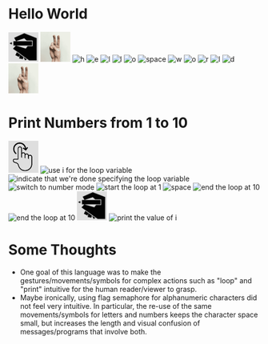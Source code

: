 # Hello World

<img title="print" src="gestures/print.png" width="60"/>
<img title="start string" src="gestures/string-delimiter.gif" width="60"/>
<img title="h" src="https://cdn.rawgit.com/oshoham/gestural-programming-language/master/gestures/s_h.svg" height="60"/>
<img title="e" src="https://cdn.rawgit.com/oshoham/gestural-programming-language/master/gestures/s_e.svg" height="60"/>
<img title="l" src="https://cdn.rawgit.com/oshoham/gestural-programming-language/master/gestures/s_l.svg" height="60"/>
<img title="l" src="https://cdn.rawgit.com/oshoham/gestural-programming-language/master/gestures/s_l.svg" height="60"/>
<img title="o" src="https://cdn.rawgit.com/oshoham/gestural-programming-language/master/gestures/s_o.svg" height="60">
<img title="space" src="https://cdn.rawgit.com/oshoham/gestural-programming-language/master/gestures/s_space.svg" height="60">
<img title="w" src="https://cdn.rawgit.com/oshoham/gestural-programming-language/master/gestures/s_w.svg" height="60"/>
<img title="o" src="https://cdn.rawgit.com/oshoham/gestural-programming-language/master/gestures/s_o.svg" height="60"/>
<img title="r" src="https://cdn.rawgit.com/oshoham/gestural-programming-language/master/gestures/s_r.svg" height="60"/>
<img title="l" src="https://cdn.rawgit.com/oshoham/gestural-programming-language/master/gestures/s_l.svg" height="60"/>
<img title="d" src="https://cdn.rawgit.com/oshoham/gestural-programming-language/master/gestures/s_d.svg" height="60"/>
<img title="end string" src="gestures/string-delimiter.gif" height="60"/>

# Print Numbers from 1 to 10

<img title="start a loop" src="gestures/loop.png" width="60"/>
<img title="use i for the loop variable" src="https://cdn.rawgit.com/oshoham/gestural-programming-language/master/gestures/s_i.svg" height="60"/>
<img title="indicate that we're done specifying the loop variable" src="https://cdn.rawgit.com/oshoham/gestural-programming-language/master/gestures/s_space.svg" height="60"/>
<img title="switch to number mode" src="https://cdn.rawgit.com/oshoham/gestural-programming-language/master/gestures/s_num.svg" height="60"/>
<img title="start the loop at 1" src="https://cdn.rawgit.com/oshoham/gestural-programming-language/master/gestures/s_a.svg" height="60"/>
<img title="space" src="https://cdn.rawgit.com/oshoham/gestural-programming-language/master/gestures/s_space.svg" height="60"/>
<img title="end the loop at 10" src="https://cdn.rawgit.com/oshoham/gestural-programming-language/master/gestures/s_a.svg" height="60"/>
<img title="end the loop at 10" src="https://cdn.rawgit.com/oshoham/gestural-programming-language/master/gestures/s_k.svg" height="60"/>
<img title="start the print statement" src="gestures/print.png" width="60"/>
<img title="print the value of i" src="https://cdn.rawgit.com/oshoham/gestural-programming-language/master/gestures/s_i.svg" height="60"/>



# Some Thoughts

* One goal of this language was to make the gestures/movements/symbols for complex actions such as "loop" and "print" intuitive for the human reader/viewer to grasp.
* Maybe ironically, using flag semaphore for alphanumeric characters did not feel very intuitive. In particular, the re-use of the same movements/symbols for letters and numbers keeps the character space small, but increases the length and visual confusion of messages/programs that involve both.
